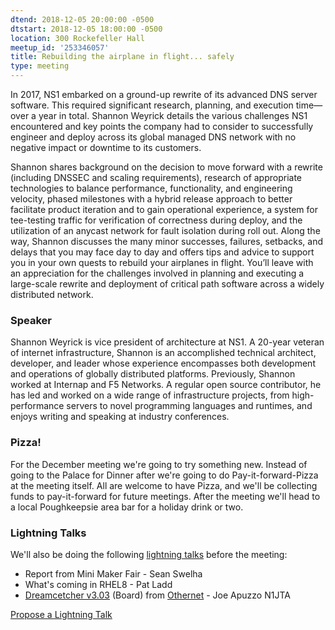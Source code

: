 ```yaml
---
dtend: 2018-12-05 20:00:00 -0500
dtstart: 2018-12-05 18:00:00 -0500
location: 300 Rockefeller Hall
meetup_id: '253346057'
title: Rebuilding the airplane in flight... safely
type: meeting
---
```


In 2017, NS1 embarked on a ground-up rewrite of its advanced DNS
server software. This required significant research, planning, and
execution time—over a year in total. Shannon Weyrick details the
various challenges NS1 encountered and key points the company had to
consider to successfully engineer and deploy across its global managed
DNS network with no negative impact or downtime to its customers.

Shannon shares background on the decision to move forward with a
rewrite (including DNSSEC and scaling requirements), research of
appropriate technologies to balance performance, functionality, and
engineering velocity, phased milestones with a hybrid release approach
to better facilitate product iteration and to gain operational
experience, a system for tee-testing traffic for verification of
correctness during deploy, and the utilization of an anycast network
for fault isolation during roll out. Along the way, Shannon discusses
the many minor successes, failures, setbacks, and delays that you may
face day to day and offers tips and advice to support you in your own
quests to rebuild your airplanes in flight. You’ll leave with an
appreciation for the challenges involved in planning and executing a
large-scale rewrite and deployment of critical path software across a
widely distributed network.

### Speaker ###

Shannon Weyrick is vice president of architecture at NS1. A 20-year
veteran of internet infrastructure, Shannon is an accomplished
technical architect, developer, and leader whose experience
encompasses both development and operations of globally distributed
platforms. Previously, Shannon worked at Internap and F5 Networks. A
regular open source contributor, he has led and worked on a wide range
of infrastructure projects, from high-performance servers to novel
programming languages and runtimes, and enjoys writing and speaking at
industry conferences.

### Pizza! ###

For the December meeting we're going to try something new. Instead of
going to the Palace for Dinner after we're going to do
Pay-it-forward-Pizza at the meeting itself. All are welcome to have
Pizza, and we'll be collecting funds to pay-it-forward for future
meetings. After the meeting we'll head to a local Poughkeepsie area
bar for a holiday drink or two.

### Lightning Talks ###

We'll also be doing the
following [lightning talks](/lightning-talks.html) before the meeting:

* Report from Mini Maker Fair - Sean Swelha
* What's coming in RHEL8 - Pat Ladd
* [Dreamcetcher v3.03](https://othernet.is/products/dreamcatcher-3-0) (Board) from [Othernet](https://othernet.is/) - Joe Apuzzo N1JTA


<a class="btn btn-default btn-hvopen"
  href="mailto:sean@dague.net?cc=matthias.a.johnson@gmail.com&subject=HV%20Open%20Lightning%20Talk%20Submission"
  role="button">Propose
  a Lightning Talk</a>
